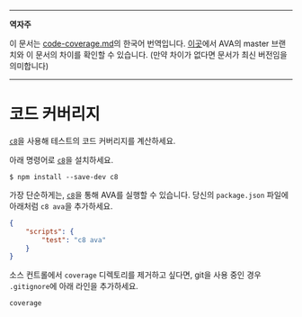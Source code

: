 ___
**역자주**

이 문서는 [code-coverage.md](https://github.com/avajs/ava/blob/main/docs/recipes/code-coverage.md)의 한국어 번역입니다. [이곳](https://github.com/avajs/ava/compare/71404c23302d825095659c70cb9a1b08251697ad...main#diff-0730bb7c2e8f9ea2438b52e419dd86c9)에서 AVA의 master 브랜치와 이 문서의 차이를 확인할 수 있습니다. (만약 차이가 없다면 문서가 최신 버전임을 의미합니다)
___

# 코드 커버리지

[`c8`]을 사용해 테스트의 코드 커버리지를 계산하세요.

아래 명령어로 [`c8`]을 설치하세요.

```
$ npm install --save-dev c8
```

가장 단순하게는, [`c8`]을 통해 AVA를 실행할 수 있습니다. 당신의 `package.json` 파일에 아래처럼 `c8 ava`을 추가하세요.

```json
{
	"scripts": {
		"test": "c8 ava"
	}
}
```

소스 컨트롤에서 `coverage` 디렉토리를 제거하고 싶다면, git을 사용 중인 경우 `.gitignore`에 아래 라인을 추가하세요.

```
coverage
```

[`c8`]: https://github.com/bcoe/c8
